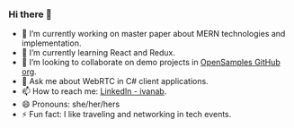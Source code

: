 ### Hi there 👋

- 🔭 I’m currently working on master paper about MERN technologies and implementation.
- 🌱 I’m currently learning React and Redux.<!--OAuth/Passport.js and authentication with JWT.--> <!--S.O.L.I.D. Principles.--> <!--exploring my interests.-->
- 👯 I’m looking to collaborate on demo projects in [OpenSamples GitHub org](https://github.com/OpenSamples).<!--- 🤔 I’m looking for help with writing unit tests for projects in OpenSamples.-->
- 💬 Ask me about WebRTC in C# client applications.
- 📫 How to reach me: [LinkedIn - ivanab](https://www.linkedin.com/in/ivanab/).
- 😄 Pronouns: she/her/hers
- ⚡ Fun fact: I like traveling and networking in tech events.
